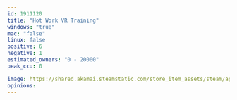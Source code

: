 ```yaml
---
id: 1911120
title: "Hot Work VR Training"
windows: "true"
mac: "false"
linux: false
positive: 6
negative: 1
estimated_owners: "0 - 20000"
peak_ccu: 0

image: https://shared.akamai.steamstatic.com/store_item_assets/steam/apps/1911120/header.jpg?t=1691136555
opinions:
---
```

